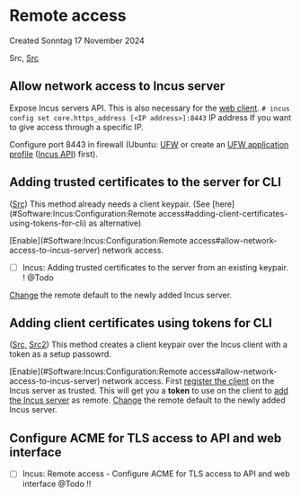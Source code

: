 # Remote access
Created Sonntag 17 November 2024

Src, [Src](https://linuxcontainers.org/incus/docs/main/authentication/#adding-client-certificates-using-tokens)

Allow network access to Incus server
------------------------------------
Expose Incus servers API. This is also necessary for the [web client](../Installation/Stable/Clients/Web_management_interface.md).
``# incus config set core.https_address [<IP address>]:8443``
IP address	If you want to give access through a specific IP.

Configure port 8443 in firewall (Ubuntu: [UFW](../../UFW/Operation/Add_rule/for_local_access.md) or create an [UFW application profile](../../UFW/Operation/Add_new_app.md) ([Incus API](../../UFW/Configuration/Apllication_profiles.md#incus)) first).

Adding trusted certificates to the server for CLI
-------------------------------------------------
([Src](https://linuxcontainers.org/incus/docs/main/authentication/#authentication-add-certs))
This method already needs a client keypair. (See [here](#Software:Incus:Configuration:Remote access#adding-client-certificates-using-tokens-for-cli) as alternative)

[Enable](#Software:Incus:Configuration:Remote access#allow-network-access-to-incus-server) network access.

* ☐ Incus: Adding trusted certificates to the server from an existing keypair. ! @Todo

[Change](../Operation/Change_default_remote.md) the remote default to the newly added Incus server.

Adding client certificates using tokens for CLI
-----------------------------------------------
([Src,](https://linuxcontainers.org/incus/docs/main/howto/server_expose/#server-expose) [Src2](https://linuxcontainers.org/incus/docs/main/authentication/#adding-client-certificates-using-tokens))
This method creates a client keypair over the Incus client with a token as a setup passowrd. 

[Enable](#Software:Incus:Configuration:Remote access#allow-network-access-to-incus-server) network access.
First [register the client](../Operation/Add_trusted_client.md) on the Incus server as trusted. This will get you a **token** to use on the client to [add the Incus server](../Operation/Add_remote_server.md) as remote.
[Change](../Operation/Change_default_remote.md) the remote default to the newly added Incus server.

Configure ACME for TLS access to API and web interface
------------------------------------------------------

* ☐ Incus: Remote access - Configure ACME for TLS access to API and web interface @Todo !!


